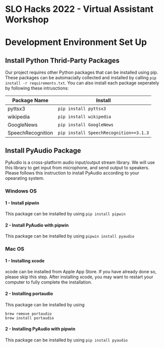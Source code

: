 # SLO Hacks 2022 - Virtual Assistant Workshop

# Development Environment Set Up

## Install Python Thrid-Party Packages
Our project requires other Python packages that can be installed using pip. These packages can be automacially collected and installed by calling
`pip install -r requirements.txt`. You can also install each package seperately by following these intrusctions:

| Package Name | Install |
| --- | --- |
|pyttsx3| `pip install pyttsx3`|
|wikipedia| `pip install wikipedia`|
|GoogleNews| `pip install GoogleNews`|
|SpeechRecognition| `pip install SpeechRecognition==3.1.3`|

## Install PyAudio Package
PyAudio is a cross-platform audio input/output stream library. We will use this library to get input from microphone, and send output to speakers. Please follows this instruction to install PyAudio according to your opearating system.

### Windows OS
#### 1 - Install pipwin
This package can be installed by using `pip install pipwin`

#### 2 - Install PyAudio with pipwin
This package can be installed by using `pipwin install pyaudio`

### Mac OS
#### 1 - Installing xcode
xcode can be installed from Apple App Store. If you have already done so, please skip this step.
After installing xcode, you may want to restart your computer to fully complete the installation.

#### 2 - Installing portaudio
This package can be installed by using 
```
brew remove portaudio
brew install portaudio
```

#### 2 - Installing PyAudio with pipwin
This package can be installed by using `pip install pyaudio`


